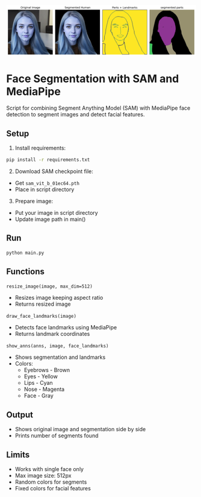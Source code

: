 ![Example Output](output.jpeg)

# Face Segmentation with SAM and MediaPipe

Script for combining Segment Anything Model (SAM) with MediaPipe face detection to segment images and detect facial features.

## Setup

1. Install requirements:
```bash
pip install -r requirements.txt
```

2. Download SAM checkpoint file:
- Get `sam_vit_b_01ec64.pth`
- Place in script directory

3. Prepare image:
- Put your image in script directory
- Update image path in main()

## Run

```bash
python main.py
```

## Functions

`resize_image(image, max_dim=512)`
- Resizes image keeping aspect ratio
- Returns resized image

`draw_face_landmarks(image)`
- Detects face landmarks using MediaPipe
- Returns landmark coordinates

`show_anns(anns, image, face_landmarks)`
- Shows segmentation and landmarks
- Colors:
  * Eyebrows - Brown
  * Eyes - Yellow
  * Lips - Cyan
  * Nose - Magenta
  * Face - Gray

## Output

- Shows original image and segmentation side by side
- Prints number of segments found

## Limits

- Works with single face only
- Max image size: 512px
- Random colors for segments
- Fixed colors for facial features
